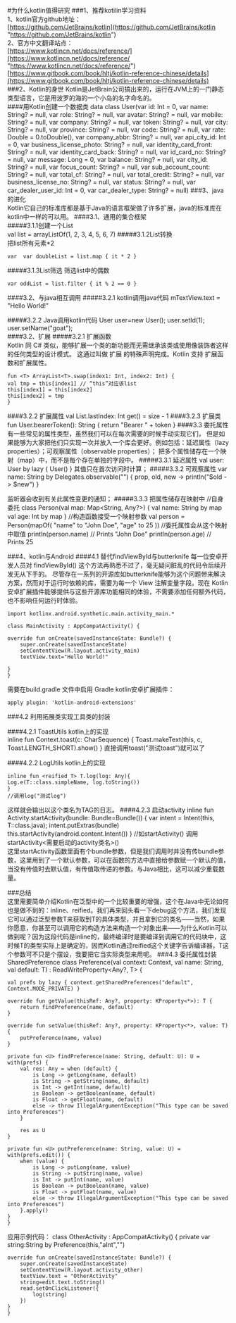 #为什么kotlin值得研究
###1、推荐kotilin学习资料  
1、kotlin官方github地址：  
[https://github.com/JetBrains/kotlin](https://github.com/JetBrains/kotlin "https://github.com/JetBrains/kotlin")   
2、官方中文翻译站点：  
[https://www.kotlincn.net/docs/reference/](https://www.kotlincn.net/docs/reference/ "https://www.kotlincn.net/docs/reference/")   
[https://www.gitbook.com/book/hltj/kotlin-reference-chinese/details](https://www.gitbook.com/book/hltj/kotlin-reference-chinese/details) 
###2、Kotlin的身世
Kotlin是JetBrain公司搞出来的，运行在JVM上的一门静态类型语言，它是用波罗的海的一个小岛的名字命名的。  
####用Kotlin创建一个数据类
      data class User(var id: Int = 0, var name: String? = null,
                var role: String? = null, var avatar: String? = null, var mobile: String? = null,
                var company: String? = null, var token: String? = null, var city: String? = null,
                var province: String? = null, var code: String? = null, var rate: Double = 0.toDouble(),
                var company_abbr: String? = null, var api_city_id: Int = 0, var business_license_photo: String? = null,
                var identity_card_front: String? = null, var identity_card_back: String? = null, var id_card_no: String? = null,
                var message: Long = 0, var balance: String? = null, var city_id: String? = null, var focus_count: String? = null,
                var sub_account_count: String? = null, var total_cf: String? = null, var total_credit: String? = null,
                var business_license_no: String? = null, var status: String? = null, var car_dealer_user_id: Int = 0, var car_dealer_type: String? = null)
###3、java的进化  
Kotlin它自己的标准库都是基于Java的语言框架做了许多扩展，java的标准库在kotlin中一样的可以用。
####3.1、通用的集合框架  
#####3.1.1创建一个List   
    val list = arrayListOf<Int>(1, 2, 3, 4, 5, 6, 7)
#####3.1.2List转换  
把list所有元素*2  
   
    var  var doubleList = list.map { it * 2 }
#####3.1.3List筛选
筛选list中的偶数 
   
    var oddList = list.filter { it % 2 == 0 }

####3.2、与java相互调用
#####3.2.1 kotlin调用java代码
    mTextView.text = "Hello World!"
  
#####3.2.2 Java调用kotlin代码
       User user=new User();
        user.setId(1);
        user.setName("goat");  
####3.2、扩展
#####3.2.1 扩展函数  
Kotlin 同 C# 类似，能够扩展一个类的新功能而无需继承该类或使用像装饰者这样的任何类型的设计模式。 这通过叫做 扩展 的特殊声明完成。Kotlin 支持 扩展函数和扩展属性。 
     
    fun <T> ArrayList<T>.swap(index1: Int, index2: Int) {
    val tmp = this[index1] // “this”对应该list
    this[index1] = this[index2]
    this[index2] = tmp
    } 

####3.2.2 扩展属性
    val <T> List<T>.lastIndex: Int
    get() = size - 1
####3.2.3 扩展类
    fun User.bearerToken(): String {
    return "Bearer " + token
    }
####3.3 委托属性
有一些常见的属性类型，虽然我们可以在每次需要的时候手动实现它们， 但是如果能够为大家把他们只实现一次并放入一个库会更好。例如包括：延迟属性（lazy properties）；可观察属性（observable properties）；
把多个属性储存在一个映射（map）中，而不是每个存在单独的字段中。
#####3.3.1 延迟属性
    val user: User by lazy {
        User()
    }
其值只在首次访问时计算；
#####3.3.2 可观察属性
    var name: String by Delegates.observable("<no name>") { prop, old, new ->
        println("$old -> $new")
    }

监听器会收到有关此属性变更的通知；
#####3.3.3 把属性储存在映射中
	//自身委托
	class Person(val map: Map<String, Any?>) {
    val name: String by map
    val age: Int     by map
	}
	//构造函数接受一个映射参数
	val person = Person(mapOf(
    "name" to "John Doe",
    "age"  to 25
	))
	//委托属性会从这个映射中取值
	println(person.name) // Prints "John Doe"
	println(person.age)  // Prints 25

###4、kotlin与Android
####4.1 替代findViewById与butterknife
每一位安卓开发人员对 findViewById() 这个方法再熟悉不过了，毫无疑问脏乱的代码令后续开发无从下手的。 尽管存在一系列的开源库如butterknife能够为这个问题带来解决方案，然而对于运行时依赖的库，需要为每一个 View 注解变量字段。现在 Kotlin 安卓扩展插件能够提供与这些开源库功能相同的体验，不需要添加任何额外代码，也不影响任何运行时体验。

    import kotlinx.android.synthetic.main.activity_main.*

	class MainActivity : AppCompatActivity() {

    override fun onCreate(savedInstanceState: Bundle?) {
        super.onCreate(savedInstanceState)
        setContentView(R.layout.activity_main)
        textView.text="Hello World!"
        
    }
	}
需要在build.gradle 文件中启用 Gradle kotlin安卓扩展插件：

	apply plugin: 'kotlin-android-extensions'

###4.2 利用拓展类实现工具类的封装

####4.2.1 ToastUtils kotlin上的实现  
	inline fun Context.toast(c: CharSequence) {
    Toast.makeText(this, c, Toast.LENGTH_SHORT).show()
	}
直接调用toast("测试toast")就可以了	


####4.2.2 LogUtils kotlin上的实现  

	inline fun <reified T> T.log(log: Any){
    Log.e(T::class.simpleName, log.toString())
    }
	//调用log("测试log")
这样就会输出以这个类名为TAG的日志。 
####4.2.3 启动activity 
	inline fun <reified T> Activity.startActivity(bundle: Bundle=Bundle()) {
    var intent = Intent(this, T::class.java);
    intent.putExtras(bundle)
    this.startActivity(android.content.Intent())
	}
	//如startActivity<OtherActivity>()
调用startActivity<需要启动的activity类名>()	  
这里startActivity函数里面有个bundle参数，但是我们调用时并没有传bundle参数，这里用到了一个默认参数，可以在函数的方法中直接给参数赋一个默认的值，当没有传值时去默认值，有传值取传递的参数。与Java相比，这可以减少重载数量。

###总结  
这里需要简单介绍Kotlin在泛型中的一个比较重要的增强，这个在Java中无论如何也是做不到的：inline、reified。我们再来回头看一下debug这个方法，我们发现它可以通过泛型参数T来获取到T的具体类型，并且拿到它的类名——当然，如果你愿意，你甚至可以调用它的构造方法来构造一个对象出来——为什么Kotlin可以做到呢？因为这段代码是inline的，最终编译时是要编译到调用它的代码块中，这时候T的类型实际上是确定的，因而Kotlin通过reified这个关键字告诉编译器，T这个参数可不只是个摆设，我要把它当实际类型来用呢。
###4.3 委托属性封装SharedPreference
	class Preference<T>(val context: Context, val name: String, val default: T) : ReadWriteProperty<Any?, T> {

    val prefs by lazy { context.getSharedPreferences("default", Context.MODE_PRIVATE) }

    override fun getValue(thisRef: Any?, property: KProperty<*>): T {
        return findPreference(name, default)
    }

    override fun setValue(thisRef: Any?, property: KProperty<*>, value: T) {
        putPreference(name, value)
    }

    private fun <U> findPreference(name: String, default: U): U = with(prefs) {
        val res: Any = when (default) {
            is Long -> getLong(name, default)
            is String -> getString(name, default)
            is Int -> getInt(name, default)
            is Boolean -> getBoolean(name, default)
            is Float -> getFloat(name, default)
            else -> throw IllegalArgumentException("This type can be saved into Preferences")
        }

        res as U
    }

    private fun <U> putPreference(name: String, value: U) = with(prefs.edit()) {
        when (value) {
            is Long -> putLong(name, value)
            is String -> putString(name, value)
            is Int -> putInt(name, value)
            is Boolean -> putBoolean(name, value)
            is Float -> putFloat(name, value)
            else -> throw IllegalArgumentException("This type can be saved into Preferences")
        }.apply()
    }
	}
应用示例代码：
	class OtherActivity : AppCompatActivity() {
    private var string:String by Preference<String>(this,"aInt","")

    override fun onCreate(savedInstanceState: Bundle?) {
        super.onCreate(savedInstanceState)
        setContentView(R.layout.activity_other)
        textView.text = "OtherActivity"
        string=edit.text.toString()
        read.setOnClickListener({
            log(string)
        })
    }
	}










